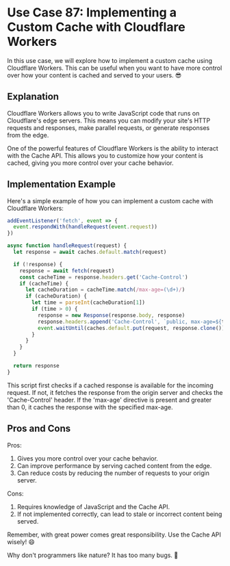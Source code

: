 # Use Case 87: Implementing a Custom Cache with Cloudflare Workers

In this use case, we will explore how to implement a custom cache using Cloudflare Workers. This can be useful when you want to have more control over how your content is cached and served to your users. 😎

## Explanation

Cloudflare Workers allows you to write JavaScript code that runs on Cloudflare's edge servers. This means you can modify your site's HTTP requests and responses, make parallel requests, or generate responses from the edge.

One of the powerful features of Cloudflare Workers is the ability to interact with the Cache API. This allows you to customize how your content is cached, giving you more control over your cache behavior.

## Implementation Example

Here's a simple example of how you can implement a custom cache with Cloudflare Workers:

```javascript
addEventListener('fetch', event => {
  event.respondWith(handleRequest(event.request))
})

async function handleRequest(request) {
  let response = await caches.default.match(request)

  if (!response) {
    response = await fetch(request)
    const cacheTime = response.headers.get('Cache-Control')
    if (cacheTime) {
      let cacheDuration = cacheTime.match(/max-age=(\d+)/)
      if (cacheDuration) {
        let time = parseInt(cacheDuration[1])
        if (time > 0) {
          response = new Response(response.body, response)
          response.headers.append('Cache-Control', `public, max-age=${time}`)
          event.waitUntil(caches.default.put(request, response.clone()))
        }
      }
    }
  }

  return response
}
```

This script first checks if a cached response is available for the incoming request. If not, it fetches the response from the origin server and checks the 'Cache-Control' header. If the 'max-age' directive is present and greater than 0, it caches the response with the specified max-age.

## Pros and Cons

Pros:
1. Gives you more control over your cache behavior.
2. Can improve performance by serving cached content from the edge.
3. Can reduce costs by reducing the number of requests to your origin server.

Cons:
1. Requires knowledge of JavaScript and the Cache API.
2. If not implemented correctly, can lead to stale or incorrect content being served.

Remember, with great power comes great responsibility. Use the Cache API wisely! 😄

Why don't programmers like nature? It has too many bugs. 🐞